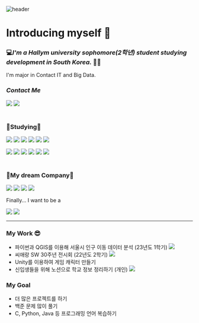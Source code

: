 ![header](https://capsule-render.vercel.app/api?type=waving&color=gradient&height=200&section=footer&text=Hello%20World!&fontSize=100)

# **Introducing myself** 🌠
### 💻*I'm a Hallym university sophomore(2학년) student studying development in South Korea.* 🧑‍🎓
I'm major in Contact IT and Big Data.

### *Contact Me* <p>
<a href="https://mail.google.com/mail"><img src="https://img.shields.io/badge/Gmail-EA4335?style=flat-square&logo=Gmail&logoColor=white"/></a>
<a href="https://github.com/baeseungyou"><img src="https://img.shields.io/badge/Seungyou-181717?style=flat-square&logo=GitHub&logoColor=white"/></a> </p>
### <br>📝**Studying**📝</br>
<p><img src="https://img.shields.io/badge/Python-3766AB?style=flat-square&logo=Python&logoColor=white"/> 
<img src="https://img.shields.io/badge/Java script-F7DF1E?style=flat-square&logo=JavaScript&logoColor=white">
<img src="https://img.shields.io/badge/CSS3-1572B6?style=flat-square&logo=css3&logoColor=white">
<img src="https://img.shields.io/badge/HTML5-E34F26?style=flat-square&logo=HTML5&logoColor=white">
<img src="https://img.shields.io/badge/C-A8B9CC?style=flat-square&logo=C&logoColor=white"> 
<img src="https://img.shields.io/badge/C++-00599C?style=flat-square&logo=C%2B%2B&logoColor=white"> </p> 
<p><img src="https://img.shields.io/badge/Java-007396?style=flat-square&logo=JAVA-007396&logoColor=white">
<img src="https://img.shields.io/badge/MySQL-4479A1?style=flat-square&logo=MySQL&logoColor=white">
<img src="https://img.shields.io/badge/Unity-FFFFFF?style=flat-square&logo=Unity&logoColor=black">
<img src="https://img.shields.io/badge/Unreal Engine-0E1128?style=flat-square&logo=Unreal Engine&logoColor=white">
<img src="https://img.shields.io/badge/RStudio-75AADB?style=flat-square&logo=RStudio&logoColor=white">
<img src="https://img.shields.io/badge/QGIS-589632?style=flat-square&logo=QGIS&logoColor=white"> </p>


### <br> 💼**My dream Company**💼 </br>
<p> <img src="https://img.shields.io/badge/KAKAO-FFCD00?style=flat-square&logo=KAKAO&logoColor=white">
<img src="https://img.shields.io/badge/NAVER-03C85A?style=flat-square&logo=NAVER&logoColor=white">
<img src="https://img.shields.io/badge/Battle.net-148EFF?style=flat-square&logo=Battle.net&logoColor=white">
<img src="https://img.shields.io/badge/Riot Games-D32936?style=flat-square&logo=Riot Games&logoColor=white"> </p>
<p>Finally... I want to be a</p> <img src="https://img.shields.io/badge/Game Develope-E60012?style=flat-square&Game Develope&logoColor=white">

 <img src="http://mazandi.herokuapp.com/api?handle=20225169&theme=dark"/>

 ---
 ### My Work 😎
- 파이썬과 QGIS를 이용해 서울시 인구 이동 데이터 분석 (23년도 1학기)
  <a href="https://github.com/baeseungyou/first-repos/tree/main/20225169%20%EB%B0%B0%EC%8A%B9%EC%9C%A0_%EA%B8%B0%EB%A7%90%20%ED%94%84%EB%A1%9C%EC%A0%9D%ED%8A%B8"><img src="https://img.shields.io/badge/기말프로젝트-181717?style=flat-square&logo=GitHub&logoColor=white"/></a>
- 씨애랑 SW 30주년 전시회 (22년도 2학기)
<a href="https://github.com/baeseungyou/sw22"><img src="https://img.shields.io/badge/씨애랑전시회-181717?style=flat-square&logo=GitHub&logoColor=white"/></a>
- Unity를 이용하여 게임 캐릭터 만들기
- 신입생들을 위해 노션으로 학교 정보 정리하기 (개인) <a href="https://www.notion.so/hallymuniversity/Hallym-University-b99e1f3a6b984cc5bf7c905ee7abfd7a?pvs=4"><img src="https://img.shields.io/badge/개인활동-000000?style=flat-square&logo=Notion&logoColor=white"/></a>

### My Goal
- 더 많은 프로젝트를 하기
- 백준 문제 많이 풀기
- C, Python, Java 등 프로그래밍 언어 복습하기
